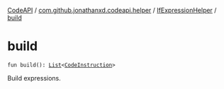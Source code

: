 [CodeAPI](../../index.md) / [com.github.jonathanxd.codeapi.helper](../index.md) / [IfExpressionHelper](index.md) / [build](.)

# build

`fun build(): `[`List`](https://kotlinlang.org/api/latest/jvm/stdlib/kotlin.collections/-list/index.html)`<`[`CodeInstruction`](../../com.github.jonathanxd.codeapi/-code-instruction.md)`>`

Build expressions.

